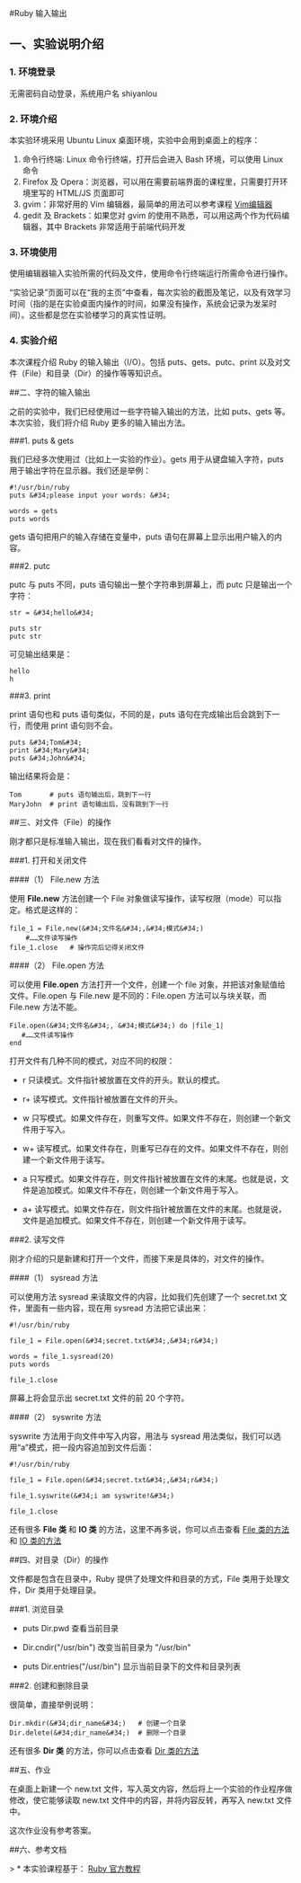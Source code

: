 
#Ruby 输入输出

## 一、实验说明介绍

### 1. 环境登录 

无需密码自动登录，系统用户名 shiyanlou 

### 2. 环境介绍 

本实验环境采用 Ubuntu Linux 桌面环境，实验中会用到桌面上的程序： 

1. 命令行终端: Linux 命令行终端，打开后会进入 Bash 环境，可以使用 Linux 命令 
2. Firefox 及 Opera：浏览器，可以用在需要前端界面的课程里，只需要打开环境里写的 HTML/JS 页面即可 
3. gvim：非常好用的 Vim 编辑器，最简单的用法可以参考课程 [Vim编辑器](http://www.shiyanlou.com/courses/2) 
4. gedit 及 Brackets：如果您对 gvim 的使用不熟悉，可以用这两个作为代码编辑器，其中 Brackets 非常适用于前端代码开发 

### 3. 环境使用 

使用编辑器输入实验所需的代码及文件，使用命令行终端运行所需命令进行操作。 


“实验记录”页面可以在“我的主页”中查看，每次实验的截图及笔记，以及有效学习时间（指的是在实验桌面内操作的时间，如果没有操作，系统会记录为发呆时间）。这些都是您在实验楼学习的真实性证明。 

### 4. 实验介绍

本次课程介绍 Ruby 的输入输出（I/O）。包括 puts、gets、putc、print 以及对文件（File）和目录（Dir）的操作等等知识点。

##二、字符的输入输出

之前的实验中，我们已经使用过一些字符输入输出的方法，比如 puts、gets 等。本次实验，我们将介绍 Ruby 更多的输入输出方法。

###1. puts &amp; gets

我们已经多次使用过（比如上一实验的作业）。gets 用于从键盘输入字符，puts 用于输出字符在显示器。我们还是举例：

```
#!/usr/bin/ruby
puts &#34;please input your words: &#34;

words = gets
puts words
```

gets 语句把用户的输入存储在变量中，puts 语句在屏幕上显示出用户输入的内容。

###2. putc

putc 与 puts 不同，puts 语句输出一整个字符串到屏幕上，而 putc 只是输出一个字符：

```
str = &#34;hello&#34;

puts str
putc str
```

可见输出结果是：

```
hello
h
```

###3. print

print 语句也和 puts 语句类似，不同的是，puts 语句在完成输出后会跳到下一行，而使用 print 语句则不会。

```
puts &#34;Tom&#34;
print &#34;Mary&#34;
puts &#34;John&#34;
```

输出结果将会是：

```
Tom       # puts 语句输出后，跳到下一行
MaryJohn  # print 语句输出后，没有跳到下一行
```


##三、对文件（File）的操作

刚才都只是标准输入输出，现在我们看看对文件的操作。

###1. 打开和关闭文件

####（1） File.new 方法

使用 **File.new** 方法创建一个 File 对象做读写操作，读写权限（mode）可以指定。格式是这样的：

```
file_1 = File.new(&#34;文件名&#34;,&#34;模式&#34;)
    #……文件读写操作
file_1.close   # 操作完后记得关闭文件
```

####（2） File.open 方法

可以使用 **File.open** 方法打开一个文件，创建一个 file 对象，并把该对象赋值给文件。File.open 与 File.new 是不同的：File.open 方法可以与块关联，而 File.new 方法不能。

```
File.open(&#34;文件名&#34;, &#34;模式&#34;) do |file_1|
   #……文件读写操作
end
```

打开文件有几种不同的模式，对应不同的权限：

- r   只读模式。文件指针被放置在文件的开头。默认的模式。

- r+  读写模式。文件指针被放置在文件的开头。

- w   只写模式。如果文件存在，则重写文件。如果文件不存在，则创建一个新文件用于写入。

- w+  读写模式。如果文件存在，则重写已存在的文件。如果文件不存在，则创建一个新文件用于读写。

- a   只写模式。如果文件存在，则文件指针被放置在文件的末尾。也就是说，文件是追加模式。如果文件不存在，则创建一个新文件用于写入。

- a+  读写模式。如果文件存在，则文件指针被放置在文件的末尾。也就是说，文件是追加模式。如果文件不存在，则创建一个新文件用于读写。


###2. 读写文件

刚才介绍的只是新建和打开一个文件，而接下来是具体的，对文件的操作。

####（1） sysread 方法

可以使用方法 sysread 来读取文件的内容，比如我们先创建了一个 secret.txt 文件，里面有一些内容，现在用 sysread 方法把它读出来：

```
#!/usr/bin/ruby

file_1 = File.open(&#34;secret.txt&#34;,&#34;r&#34;)

words = file_1.sysread(20)
puts words

file_1.close
```

屏幕上将会显示出 secret.txt 文件的前 20 个字符。

####（2） syswrite 方法

syswrite 方法用于向文件中写入内容，用法与 sysread 用法类似，我们可以选用“a”模式，把一段内容追加到文件后面：

```
#!/usr/bin/ruby

file_1 = File.open(&#34;secret.txt&#34;,&#34;r&#34;)

file_1.syswrite(&#34;i am syswrite!&#34;)

file_1.close
```

还有很多 **File 类** 和 **IO 类** 的方法，这里不再多说，你可以点击查看 [File 类的方法](http://ruby-doc.com/docs/ProgrammingRuby/html/ref_c_file.html) 和 [IO 类的方法](http://ruby-doc.com/docs/ProgrammingRuby/html/ref_c_io.html)


##四、对目录（Dir）的操作

文件都是包含在目录中，Ruby 提供了处理文件和目录的方式，File 类用于处理文件，Dir 类用于处理目录。

###1. 浏览目录

- puts Dir.pwd                  查看当前目录

- Dir.cndir(&#34;/usr/bin&#34;)         改变当前目录为 &#34;/usr/bin&#34;

- puts Dir.entries(&#34;/usr/bin&#34;)  显示当前目录下的文件和目录列表

###2. 创建和删除目录

很简单，直接举例说明：

```
Dir.mkdir(&#34;dir_name&#34;)   # 创建一个目录
Dir.delete(&#34;dir_name&#34;)  # 删除一个目录
```

还有很多 **Dir 类** 的方法，你可以点击查看 [Dir 类的方法](http://ruby-doc.com/docs/ProgrammingRuby/html/ref_c_dir.html)


##五、作业

在桌面上新建一个 new.txt 文件，写入英文内容，然后将上一个实验的作业程序做修改，使它能够读取 new.txt 文件中的内容，并将内容反转，再写入 new.txt 文件中。

这次作业没有参考答案。

##六、参考文档

&gt; * 本实验课程基于： [Ruby 官方教程](https://www.ruby-lang.org/zh_cn/documentation/)


